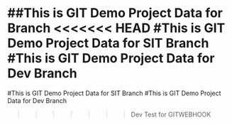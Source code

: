 ##This is GIT Demo Project Data for Branch
<<<<<<< HEAD
#This is GIT Demo Project Data for SIT  Branch
#This is GIT Demo Project Data for Dev Branch
=======
#This is GIT Demo Project Data for SIT Branch
#This is GIT Demo Project Data for Dev  Branch
>>>>>>> Dev
Test for GITWEBHOOK
